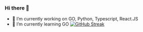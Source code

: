 ### Hi there 👋



- 🔭 I’m currently working on GO, Python, Typescript, React.JS
- 🌱 I’m currently learning GO
[![GitHub Streak](https://streak-stats.demolab.com?user=dipanbhusal)](https://git.io/streak-stats)
